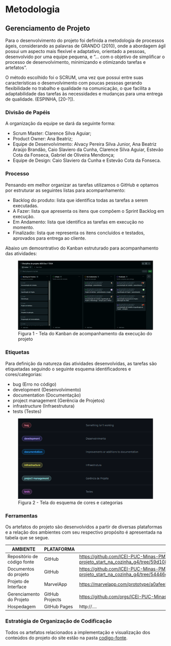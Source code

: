 
# Metodologia

## Gerenciamento de Projeto
Para o desenvolvimento do projeto foi definida a metodologia de processos ágeis, considerando as palavras de GRANDO (2010), onde a abordagem ágil possui um aspecto mais flexível e adaptativo, orientado a pessoas, desenvolvido por uma equipe pequena, e “... com o objetivo de simplificar o processo de desenvolvimento, minimizando e otimizando tarefas e artefatos”.  

O método escolhido foi o SCRUM, uma vez que possui entre suas características o desenvolvimento com poucas pessoas gerando flexibilidade no trabalho e qualidade na comunicação, o que facilita a adaptabilidade das tarefas às necessidades e mudanças para uma entrega de qualidade. (ESPINHA, [20-?]).


### Divisão de Papéis
A organização da equipe se dará da seguinte forma:
<ul>
  <li>Scrum Master: Clarence Silva Aguiar;</li>
  <li>Product Owner: Ana Beatriz;</li>
  <li>Equipe de Desenvolvimento: Alvacy Pereira Silva Junior, Ana Beatriz Araújo Brandão, Caio Slaviero da Cunha, Clarence Silva Aguiar, Estevão Cota da Fonseca, Gabriel de Oliveira Mendonça;</li>
  <li>Equipe de Design: Caio Slaviero da Cunha e Estevão Cota da Fonseca.</li>
</ul>

### Processo

Pensando em melhor organizar as tarefas utilizamos o GitHub e optamos por estruturar as seguintes listas para acompanhamento:

- Backlog do produto: lista que identifica todas as tarefas a serem executadas.
- A Fazer: lista que apresenta os itens que compõem o Sprint Backlog em execução.
- Em Andamento: lista que identifica as tarefas em execução no momento.
- Finalizado: lista que representa os itens concluídos e testados, aprovados para entrega ao cliente.

Abaixo um demosntrativo do Kanban estruturado para acompanhamento das atividades:

<figure> 
  <img src="https://github.com/ICEI-PUC-Minas-PMV-ADS/pmv-ads-2023-2-e1-proj-web-t2-projeto_start_na_cozinha_g4/blob/880349197fc761f65113eb46244cca68788a6abb/documentos/img/kanban_projeto_ads.jpeg"
    <figcaption>Figura 1 - Tela do Kanban de acompanhamento da execução do projeto</figcaption>
</figure> 

### Etiquetas
<p>Para definição da natureza das atividades desenvolvidas, as tarefas são etiquetadas seguindo o seguinte esquema identificadores e cores/categorias:</p>

<ul>
  <li>bug (Erro no código)</li>
  <li>development (Desenvolvimento)</li>
  <li>documentation (Documentação)</li>
  <li>project management (Gerência de Projetos)</li>
  <li>infrastructure (Infraestrutura)</li>
  <li>tests (Testes)</li>
</ul>

<figure> 
  <img src="https://github.com/ICEI-PUC-Minas-PMV-ADS/pmv-ads-2023-2-e1-proj-web-t2-projeto_start_na_cozinha_g4/blob/880349197fc761f65113eb46244cca68788a6abb/documentos/img/labels_projeto_ads.png"
    <figcaption>Figura 2 - Tela do esquema de cores e categorias</figcaption>
</figure> 
  
### Ferramentas

Os artefatos do projeto são desenvolvidos a partir de diversas plataformas e a relação dos ambientes com seu respectivo propósito é apresentada na tabela que se segue.

| AMBIENTE                            | PLATAFORMA                         | LINK DE ACESSO                         |
|-------------------------------------|------------------------------------|----------------------------------------|
| Repositório de código fonte         | GitHub                             | https://github.com/ICEI-PUC-Minas-PMV-ADS/pmv-ads-2023-2-e1-proj-web-t2-projeto_start_na_cozinha_g4/tree/59d10844eb048a3d559f9af6c5a7c777101793fd/codigo-fonte|
| Documentos do projeto               | GitHub                             | https://github.com/ICEI-PUC-Minas-PMV-ADS/pmv-ads-2023-2-e1-proj-web-t2-projeto_start_na_cozinha_g4/tree/54446cf8329a3eb22df526de31179136351c2477/documentos|
| Projeto de Interface                | MarvelApp                          | https://marvelapp.com/prototype/a0afee5|
| Gerenciamento do Projeto            | GitHub Projects                    | https://github.com/orgs/ICEI-PUC-Minas-PMV-ADS/projects/626|
| Hospedagem                          | GitHub Pages                       | http://....                            |


### Estratégia de Organização de Codificação 

Todos os artefatos relacionados a implementação e visualização dos conteúdos do projeto do site estão na pasta [codigo-fonte](https://github.com/ICEI-PUC-Minas-PMV-ADS/pmv-ads-2023-2-e1-proj-web-t2-projeto_start_na_cozinha_g4/tree/59d10844eb048a3d559f9af6c5a7c777101793fd/codigo-fonte).
